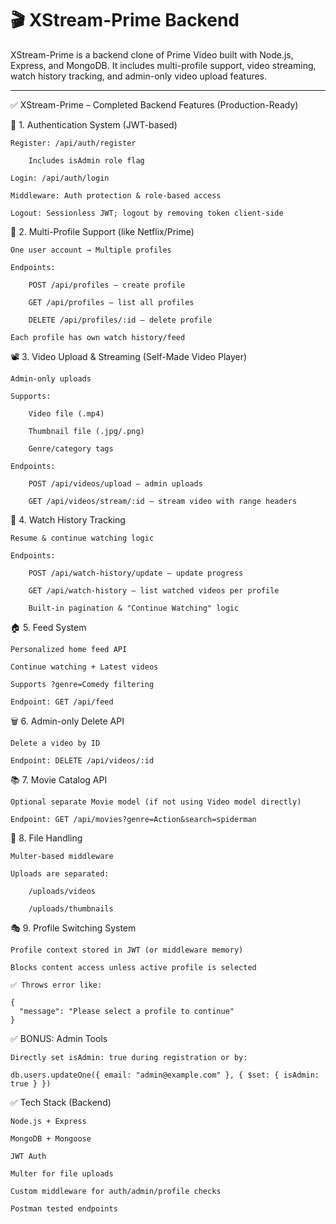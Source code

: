 

# 🎬 XStream-Prime Backend

XStream-Prime is a backend clone of Prime Video built with Node.js, Express, and MongoDB. It includes multi-profile support, video streaming, watch history tracking, and admin-only video upload features.

---

✅ XStream-Prime – Completed Backend Features (Production-Ready)


🔐 1. Authentication System (JWT-based)

    Register: /api/auth/register

        Includes isAdmin role flag

    Login: /api/auth/login

    Middleware: Auth protection & role-based access

    Logout: Sessionless JWT; logout by removing token client-side

👥 2. Multi-Profile Support (like Netflix/Prime)

    One user account → Multiple profiles

    Endpoints:

        POST /api/profiles — create profile

        GET /api/profiles — list all profiles

        DELETE /api/profiles/:id — delete profile

    Each profile has own watch history/feed

📽️ 3. Video Upload & Streaming (Self-Made Video Player)

    Admin-only uploads

    Supports:

        Video file (.mp4)

        Thumbnail file (.jpg/.png)

        Genre/category tags

    Endpoints:

        POST /api/videos/upload — admin uploads

        GET /api/videos/stream/:id — stream video with range headers

🧠 4. Watch History Tracking

    Resume & continue watching logic

    Endpoints:

        POST /api/watch-history/update — update progress

        GET /api/watch-history — list watched videos per profile

        Built-in pagination & "Continue Watching" logic

🏠 5. Feed System

    Personalized home feed API

    Continue watching + Latest videos

    Supports ?genre=Comedy filtering

    Endpoint: GET /api/feed

🗑️ 6. Admin-only Delete API

    Delete a video by ID

    Endpoint: DELETE /api/videos/:id

📚 7. Movie Catalog API

    Optional separate Movie model (if not using Video model directly)

    Endpoint: GET /api/movies?genre=Action&search=spiderman

📂 8. File Handling

    Multer-based middleware

    Uploads are separated:

        /uploads/videos

        /uploads/thumbnails

🎭 9. Profile Switching System

    Profile context stored in JWT (or middleware memory)

    Blocks content access unless active profile is selected

    ✅ Throws error like:

    {
      "message": "Please select a profile to continue"
    }

✅ BONUS: Admin Tools

    Directly set isAdmin: true during registration or by:

    db.users.updateOne({ email: "admin@example.com" }, { $set: { isAdmin: true } })

✅ Tech Stack (Backend)

    Node.js + Express

    MongoDB + Mongoose

    JWT Auth

    Multer for file uploads

    Custom middleware for auth/admin/profile checks

    Postman tested endpoints
